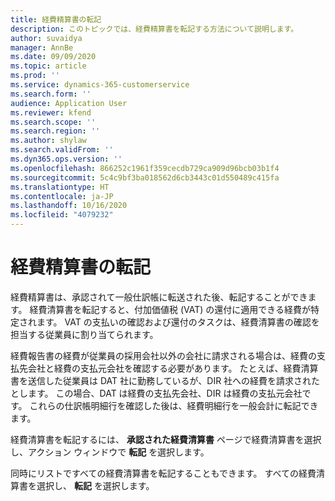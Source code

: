 ```yaml
---
title: 経費精算書の転記
description: このトピックでは、経費精算書を転記する方法について説明します。
author: suvaidya
manager: AnnBe
ms.date: 09/09/2020
ms.topic: article
ms.prod: ''
ms.service: dynamics-365-customerservice
ms.search.form: ''
audience: Application User
ms.reviewer: kfend
ms.search.scope: ''
ms.search.region: ''
ms.author: shylaw
ms.search.validFrom: ''
ms.dyn365.ops.version: ''
ms.openlocfilehash: 866252c1961f359cecdb729ca909d96bcb03b1f4
ms.sourcegitcommit: 5c4c9bf3ba018562d6cb3443c01d550489c415fa
ms.translationtype: HT
ms.contentlocale: ja-JP
ms.lasthandoff: 10/16/2020
ms.locfileid: "4079232"
---
```

# <a name="post-expense-reports"></a>経費精算書の転記

経費精算書は、承認されて一般仕訳帳に転送された後、転記することができます。 経費清算書を転記すると、付加価値税 (VAT) の還付に適用できる経費が特定されます。 VAT の支払いの確認および還付のタスクは、経費清算書の確認を担当する従業員に割り当てられます。

経費報告書の経費が従業員の採用会社以外の会社に請求される場合は、経費の支払先会社と経費の支払元会社を確認する必要があります。 たとえば、経費清算書を送信した従業員は DAT 社に勤務しているが、DIR 社への経費を請求されたとします。 この場合、DAT は経費の支払先会社、DIR は経費の支払元会社です。 これらの仕訳帳明細行を確認した後は、経費明細行を一般会計に転記できます。

経費清算書を転記するには、 **承認された経費清算書** ページで経費清算書を選択し、アクション ウィンドウで **転記** を選択します。

同時にリストですべての経費清算書を転記することもできます。 すべての経費清算書を選択し、 **転記** を選択します。
